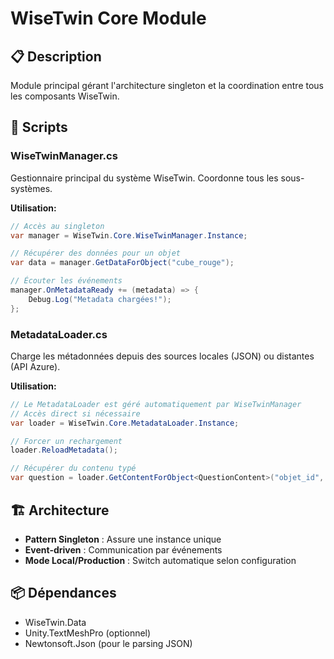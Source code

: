 # WiseTwin Core Module

## 📋 Description
Module principal gérant l'architecture singleton et la coordination entre tous les composants WiseTwin.

## 🔧 Scripts

### WiseTwinManager.cs
Gestionnaire principal du système WiseTwin. Coordonne tous les sous-systèmes.

**Utilisation:**
```csharp
// Accès au singleton
var manager = WiseTwin.Core.WiseTwinManager.Instance;

// Récupérer des données pour un objet
var data = manager.GetDataForObject("cube_rouge");

// Écouter les événements
manager.OnMetadataReady += (metadata) => {
    Debug.Log("Metadata chargées!");
};
```

### MetadataLoader.cs
Charge les métadonnées depuis des sources locales (JSON) ou distantes (API Azure).

**Utilisation:**
```csharp
// Le MetadataLoader est géré automatiquement par WiseTwinManager
// Accès direct si nécessaire
var loader = WiseTwin.Core.MetadataLoader.Instance;

// Forcer un rechargement
loader.ReloadMetadata();

// Récupérer du contenu typé
var question = loader.GetContentForObject<QuestionContent>("objet_id", "question_1");
```

## 🏗️ Architecture
- **Pattern Singleton** : Assure une instance unique
- **Event-driven** : Communication par événements
- **Mode Local/Production** : Switch automatique selon configuration

## 📦 Dépendances
- WiseTwin.Data
- Unity.TextMeshPro (optionnel)
- Newtonsoft.Json (pour le parsing JSON)